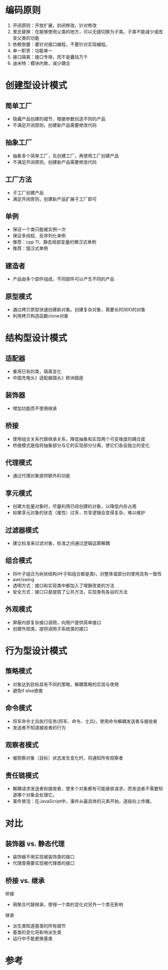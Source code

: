 # 编码原则
1. 开闭原则：开放扩展，封闭修改。针对修改
2. 里氏替换：在能够使用父类的地方，可以无缝切换为子类。子类不能减少或改变父类的功能
3. 依赖倒置：要针对接口编程，不要针对实现编程。
4. 单一职责：功能单一
5. 接口隔离：接口专用，而不是囊括万千
6. 迪米特：模块内聚，减少耦合

# 创建型设计模式
## 简单工厂
- 隐藏产品创建的细节，根据参数创造不同的产品
- 不满足开闭原则，创建新产品需要修改代码

## 抽象工厂
- 抽象多个简单工厂，先创建工厂，再使用工厂创建产品
- 不满足开闭原则，创建新产品需要修改代码

## 工厂方法
- 子工厂创建产品
- 满足开闭原则，创建新产品扩展子工厂即可

## 单例
- 保证一个类只能被实例一次
- 保证多线程、反序列化单例
- 推荐：cpp 11，静态局部变量的懒汉式单例
- 推荐：饿汉式单例

## 建造者
- 产品由多个部件组成，不同部件可以产生不同的产品

## 原型模式
- 通过拷贝原型快速创建新对象。创建复杂对象，需要长时间IO的对象
- 利用拷贝构造函数clone对象

# 结构型设计模式
## 适配器
- 重用已有的类，隔离变化
- 中国充电头》适配器插头》欧洲插座

## 装饰器
- 增加功能而不使用继承

## 桥接
- 使用组合关系代替继承关系，降低抽象和实现两个可变维度的耦合度
- 桥接模式是指将抽象部分与它的实现部分分离，使它们各自独立的变化

## 代理模式
- 通过代理对象提供额外的功能

## 享元模式
- 创建大批量对象时，尽量利用已经创建的对象，以降低内存占用
- 如果享元对象的状态（属性）过多，共享逻辑会变得复杂，难以维护

## 过滤器模式
- 建立标准来过滤对象，标准之间通过逻辑运算解耦

## 组合模式
- 将叶子组合为树状结构(叶子和组合都是类)，对整体或部分的使用具有一致性
- awt/swing
- 透明方式：接口和实现类中都加入了增删改查的方法
- 安全方式：接口只是提取了公共方法，实现类有各自的方法

## 外观模式
- 屏蔽内部复杂接口调用，向用户提供简单接口
- 创建外观类，提供调用子系统类的接口

# 行为型设计模式
## 策略模式
- 对象达到目标具有不同的策略，解耦策略的实现与使用
- 避免if else嵌套

## 命令模式
- 将军命令士兵执行任务(将军、命令、士兵)，使用命令解耦发送者与接收者
- 发送者不知道接收者的行为

## 观察者模式
- 被观察对象（目标）状态发生变化时，将通知所有观察者

## 责任链模式
- 解耦请求发送者和接收者，使多个对象都有可能接收请求，而发送者不需要知道哪个对象会处理它。
- 事件冒泡：在JavaScript中，事件从最具体的元素开始，逐级向上传播。

# 对比
## 装饰器 vs. 静态代理
- 装饰器不用实现被装饰类的接口
- 代理类需要实现被代理类的接口

## 桥接 vs. 继承
桥接
- 用聚合代替继承，使得一个类的变化对另外一个类无影响

继承
- 派生类知道基类的所有细节
- 基类的变化将影响派生类
- 运行中不能更换基类

# 参考
